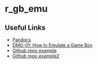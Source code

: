 # r_gb_emu

## Useful Links
- [Pandocs](https://gbdev.io/pandocs/CPU_Instruction_Set.html#8-bit-load-instructions)
- [DMG-01: How to Emulate a Game Boy](https://rylev.github.io/DMG-01/public/book/introduction.html)
- [Github repo example](https://github.com/mvdnes/rboy/blob/master/src/cpu.rs#L125)
- [Github repo example2](https://github.com/superzazu/8080/blob/master/i8080.c#L69)